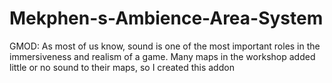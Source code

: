 # Mekphen-s-Ambience-Area-System
GMOD: As most of us know, sound is one of the most important roles in the immersiveness and realism of a game. Many maps in the workshop added little or no sound to their maps, so I created this addon
